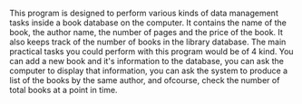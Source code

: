 This program is designed to perform various kinds of data management tasks inside a book database on the computer. It contains the name of the book, the author name, the number of pages and the price of the book. It also keeps track of the number of books in the library database. The main practical tasks you could perform with this program would be of 4 kind. You can add a new book and it's information to the database, you can ask the computer to display that information, you can ask the system to produce a list of the books by the same author, and ofcourse, check the number of total books at a point in time.


